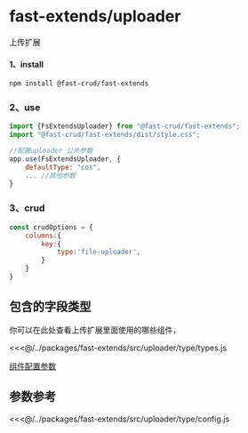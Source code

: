 # fast-extends/uploader
上传扩展
#### 1、install
```
npm install @fast-crud/fast-extends
```

### 2、use
```js
import {FsExtendsUploader} from "@fast-crud/fast-extends";
import "@fast-crud/fast-extends/dist/style.css";

//配置uploader 公共参数
app.use(FsExtendsUploader, {
    defaultType: "cos",
    ... //其他参数
}
```

### 3、crud
```js
const crudOptions = {
    columns:{
        key:{
            type:'file-uploader',
        }
    }
}
```
## 包含的字段类型
你可以在此处查看上传扩展里面使用的哪些组件，

<<<@/../packages/fast-extends/src/uploader/type/types.js

[组件配置参数](/api/components/extends/uploader/components/fs-file-uploader.md)
## 参数参考

<<<@/../packages/fast-extends/src/uploader/type/config.js
